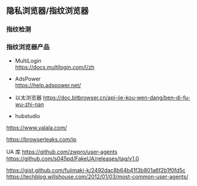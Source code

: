
## 隐私浏览器/指纹浏览器
### 指纹检测

### 指纹浏览器产品
- MultiLogin  
https://docs.multilogin.com/l/zh

- AdsPower  
https://help.adspower.net/

- 以太浏览器 
https://doc.bitbrowser.cn/api-jie-kou-wen-dang/ben-di-fu-wu-zhi-nan


- hubstudio




https://www.yalala.com/

https://browserleaks.com/ip


UA 库
https://github.com/zwpro/user-agents
https://github.com/s045pd/FakeUA/releases/tag/v1.0

https://gist.github.com/fujimaki-k/2492dac8b64b41f3b801a6f2b1f0fd5c
https://techblog.willshouse.com/2012/01/03/most-common-user-agents/